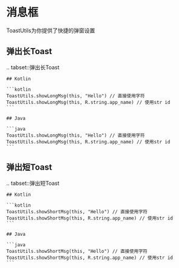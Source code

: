 # 消息框

ToastUtils为你提供了快捷的弹窗设置

## 弹出长Toast

.. tabset::弹出长Toast

    ## Kotlin

    ```kotlin
    ToastUtils.showLongMsg(this, "Hello") // 直接使用字符
    ToastUtils.showLongMsg(this, R.string.app_name) // 使用str id
    ```

    ## Java

    ```java
    ToastUtils.showLongMsg(this, "Hello") // 直接使用字符
    ToastUtils.showLongMsg(this, R.string.app_name) // 使用str id
    ```

## 弹出短Toast

.. tabset::弹出短Toast

    ## Kotlin

    ```kotlin
    ToastUtils.showShortMsg(this, "Hello") // 直接使用字符
    ToastUtils.showShortMsg(this, R.string.app_name) // 使用str id
    ```

    ## Java

    ```java
    ToastUtils.showShortMsg(this, "Hello") // 直接使用字符
    ToastUtils.showShortMsg(this, R.string.app_name) // 使用str id
    ```
